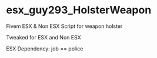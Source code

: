 # esx_guy293_HolsterWeapon
Fivem ESX & Non ESX Script for weapon holster

Tweaked for ESX and Non ESX

ESX Dependency: job == police
